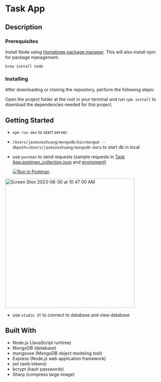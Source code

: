 # Task App
## Description
### Prerequisites

Install Node using [Homebrew package manager](https://brew.sh/). This will also install npm for package management.
```
brew install node
```

### Installing

After downloading or cloning the repository, perform the following steps:

Open the project folder at the root in your terminal and run `npm install` to download the dependencies needed for this project.

## Getting Started
- `npm run dev` to start server.
-  `/Users/jasminezhuang/mongodb/bin/mongod --dbpath=/Users/jasminezhuang/mongodb-data` to start db in local
-  use `postman` to send requests (sample requests in [Task App.postman_collection.json](https://github.com/Jasmine-Zhuang/NodeJsCourse/blob/main/task-manager/Task%20App.postman_collection.json) and [enviroment](https://github.com/Jasmine-Zhuang/NodeJsCourse/blob/main/task-manager/Task%20manager%20API%20(dev).postman_environment.json))
  
   [![Run in Postman](https://run.pstmn.io/button.svg)](https://app.getpostman.com/run-collection/27756290-b3b9e48c-8a06-427a-8bcf-8c68c1d88ae9?action=collection%2Ffork&source=rip_markdown&collection-url=entityId%3D27756290-b3b9e48c-8a06-427a-8bcf-8c68c1d88ae9%26entityType%3Dcollection%26workspaceId%3Dcfa7b829-41c0-4ae0-b387-2e6c7bdaf251)

<img width="416" alt="Screen Shot 2023-06-30 at 10 47 00 AM" src="https://github.com/Jasmine-Zhuang/NodeJsCourse/assets/75867805/072fd8e8-844f-4aef-a3ae-9f49d8b072e9">

-  use `studio 3T` to connect to database and view database

## Built With

- Node.js (JavaScript runtime)
- MongoDB (database)
- mongoose (MongoDB object modeling tool)
- Express (Node.js web application framework)
- jwt (web tokens)
- bcrypt (hash passwords)
- Sharp (compress large image)
